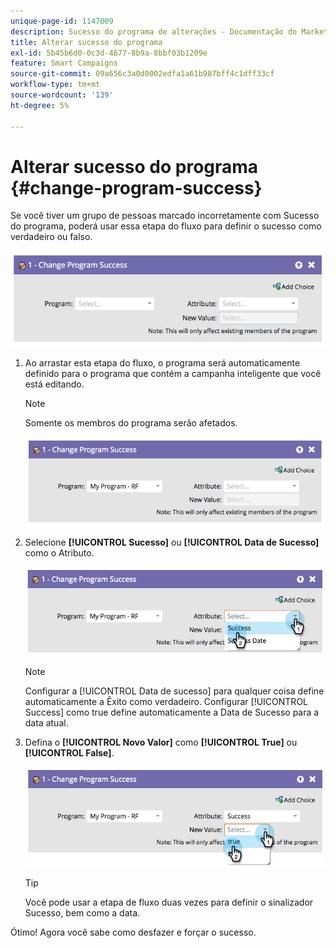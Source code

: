 ```yaml
---
unique-page-id: 1147009
description: Sucesso do programa de alterações - Documentação do Marketo - Documentação do produto
title: Alterar sucesso do programa
exl-id: 5b45b6d0-0c3d-4677-8b9a-8bbf03b1209e
feature: Smart Campaigns
source-git-commit: 09a656c3a0d0002edfa1a61b987bff4c1dff33cf
workflow-type: tm+mt
source-wordcount: '139'
ht-degree: 5%

---
```


# Alterar sucesso do programa {#change-program-success}

Se você tiver um grupo de pessoas marcado incorretamente com Sucesso do programa, poderá usar essa etapa do fluxo para definir o sucesso como verdadeiro ou falso.

![](assets/change-program-success-1.png)

1. Ao arrastar esta etapa do fluxo, o programa será automaticamente definido para o programa que contém a campanha inteligente que você está editando.

   >[!NOTE]
   >
   >Somente os membros do programa serão afetados.

   ![](assets/change-program-success-2.png)

1. Selecione **[!UICONTROL Sucesso]** ou **[!UICONTROL Data de Sucesso]** como o Atributo.

   ![](assets/change-program-success-3.png)

   >[!NOTE]
   >
   >Configurar a [!UICONTROL Data de sucesso] para qualquer coisa define automaticamente a Êxito como verdadeiro. Configurar [!UICONTROL Success] como true define automaticamente a Data de Sucesso para a data atual.

1. Defina o **[!UICONTROL Novo Valor]** como **[!UICONTROL True]** ou **[!UICONTROL False]**.

   ![](assets/change-program-success-4.png)

   >[!TIP]
   >
   >Você pode usar a etapa de fluxo duas vezes para definir o sinalizador Sucesso, bem como a data.

Ótimo! Agora você sabe como desfazer e forçar o sucesso.
